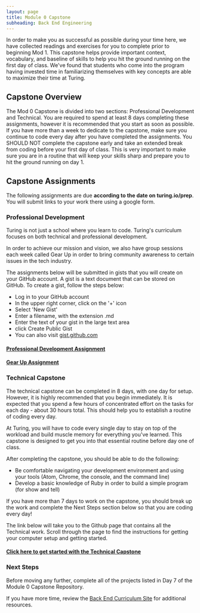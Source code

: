 ```yaml
---
layout: page
title: Module 0 Capstone
subheading: Back End Engineering
---
```


In order to make you as successful as possible during your time here, we have collected readings and exercises for you to complete prior to beginning Mod 1. This capstone helps provide important context, vocabulary, and baseline of skills to help you hit the ground running on the first day of class. We've found that students who come into the program having invested time in familiarizing themselves with key concepts are able to maximize their time at Turing.

## Capstone Overview

The Mod 0 Capstone is divided into two sections: Professional Development and Technical. You are required to spend at least 8 days completing these assignments, however it is recommended that you start as soon as possible. If you have more than a week to dedicate to the capstone, make sure you continue to code every day after you have completed the assignments. You SHOULD NOT complete the capstone early and take an extended break from coding before your first day of class. This is very important to make sure you are in a routine that will keep your skills sharp and prepare you to hit the ground running on day 1.

## Capstone Assignments

The following assignments are due **according to the date on turing.io/prep**. You will submit links to your work there using a google form.

### Professional Development

Turing is not just a school where you learn to code. Turing's curriculum focuses on both technical and professional development.

In order to achieve our mission and vision, we also have group sessions each week called Gear Up in order to bring community awareness to certain issues in the tech industry.

The assignments below will be submitted in gists that you will create on your GitHub account. A gist is a text document that can be stored on GitHub. To create a gist, follow the steps below:

* Log in to your GitHub account
* In the upper right corner, click on the '+' icon
* Select 'New Gist'
* Enter a filename, with the extension .md
* Enter the text of your gist in the large text area
* click Create Public Gist
* You can also visit [gist.github.com](https://gist.github.com/)

#### [Professional Development Assignment](https://github.com/turingschool/career-development-curriculum/blob/master/module-0-capstone/pd_prework.md)

#### [Gear Up Assignment](https://github.com/turingschool/gear-up/blob/master/pre-work/intro_with_empathy.markdown)

### Technical Capstone

The technical capstone can be completed in 8 days, with one day for setup. However, it is highly recommended that you begin  immediately. It is expected that you spend a few hours of concentrated effort on the tasks for each day - about 30 hours total. This should help you to establish a routine of coding every day.

At Turing, you will have to code every single day to stay on top of the workload and build muscle memory for everything you've learned. This capstone is designed to get you into that essential routine before day one of class.

After completing the capstone, you should be able to do the following:

* Be comfortable navigating your development environment and using your tools (Atom, Chrome, the console, and the command line)
* Develop a basic knowledge of Ruby in order to build a simple program (for show and tell)

If you have more than 7 days to work on the capstone, you should break up the work and complete the Next Steps section below so that you are coding every day!

The link below will take you to the Github page that contains all the Technical work. Scroll through the page to find the instructions for getting your computer setup and getting started.

#### [Click here to get started with the Technical Capstone](https://github.com/turingschool-examples/backend_prework)

### Next Steps

Before moving any further, complete all of the projects listed in Day 7 of the Module 0 Capstone Repository.

If you have more time, review the [Back End Curriculum Site](http://backend.turing.io/) for additional resources.


